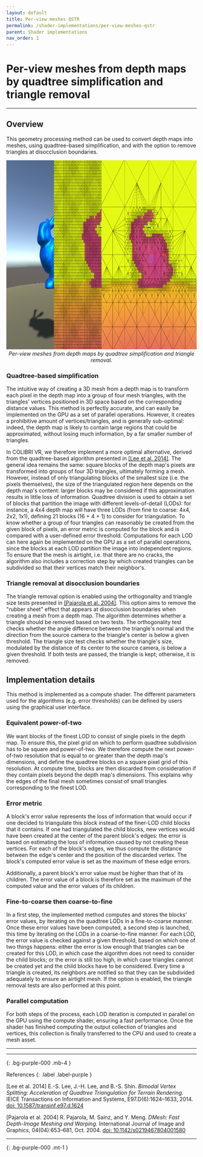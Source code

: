 ```yaml
---
layout: default
title: Per-view meshes QSTR
permalink: /shader-implementations/per-view-meshes-qstr
parent: Shader implementations
nav_order: 1
---
```


# Per-view meshes from depth maps by quadtree simplification and triangle removal

* * *

## Overview

This geometry processing method can be used to convert depth maps into meshes, using quadtree-based simplification, and with the option to remove triangles at disocclusion boundaries.

<p align="center">
      <img src="https://github.com/caor-mines-paristech/colibri-vr/raw/master/docs/illustrations/BunnyQSTR.png" alt="" width="1500" height="500"><br><i>Per-view meshes from depth maps by quadtree simplification and triangle removal.</i>
</p>

### Quadtree-based simplification

The intuitive way of creating a 3D mesh from a depth map is to transform each pixel in the depth map into a group of four mesh triangles, with the triangles' vertices positioned in 3D space based on the corresponding distance values. This method is perfectly accurate, and can easily be implemented on the GPU as a set of parallel operations. However, it creates a prohibitive amount of vertices/triangles, and is generally sub-optimal: indeed, the depth map is likely to contain large regions that could be approximated, without losing much information, by a far smaller number of triangles.

In COLIBRI VR, we therefore implement a more optimal alternative, derived from the quadtree-based algorithm presented in <a href="#lee2014">[Lee et al. 2014]</a>. The general idea remains the same: square blocks of the depth map's pixels are transformed into groups of four 3D triangles, ultimately forming a mesh. However, instead of only triangulating blocks of the smallest size (i.e. the pixels themselves), the size of the triangulated region here depends on the depth map's content: larger blocks may be considered if this approximation results in little loss of information. Quadtree division is used to obtain a set of blocks that partition the image with different levels-of-detail (LODs): for instance, a 4x4 depth map will have three LODs (from fine to coarse: 4x4, 2x2, 1x1), defining 21 blocks (16 + 4 + 1) to consider for triangulation. To know whether a group of four triangles can reasonably be created from the given block of pixels, an error metric is computed for the block and is compared with a user-defined error threshold. Computations for each LOD can here again be implemented on the GPU as a set of parallel operations, since the blocks at each LOD partition the image into independent regions. To ensure that the mesh is airtight, i.e. that there are no cracks, the algorithm also includes a correction step by which created triangles can be subdivided so that their vertices match their neighbor's.

### Triangle removal at disocclusion boundaries

The triangle removal option is enabled using the orthogonality and triangle size tests presented in <a href="#pajarola2004">[Pajarola et al. 2004]</a>. This option aims to remove the "rubber sheet" effect that appears at disocclusion boundaries when creating a mesh from a depth map. The algorithm determines whether a triangle should be removed based on two tests. The orthogonality test checks whether the angle difference between the triangle's normal and the direction from the source camera to the triangle's center is below a given threshold. The triangle size test checks whether the triangle's size, modulated by the distance of its center to the source camera, is below a given threshold. If both tests are passed, the triangle is kept; otherwise, it is removed.

## Implementation details

This method is implemented as a compute shader. The different parameters used for the algorithms (e.g. error thresholds) can be defined by users using the graphical user interface.

### Equivalent power-of-two

We want blocks of the finest LOD to consist of single pixels in the depth map. To ensure this, the pixel grid on which to perform quadtree subdivision has to be square and power-of-two. We therefore compute the next power-of-two resolution that is equal to or greater than the depth map's dimensions, and define the quadtree blocks on a square pixel grid of this resolution. At compute time, blocks are then discarded from consideration if they contain pixels beyond the depth map's dimensions. This explains why the edges of the final mesh sometimes consist of small triangles corresponding to the finest LOD.

### Error metric

A block's error value represents the loss of information that would occur if one decided to triangulate this block instead of the finer-LOD child blocks that it contains. If one had triangulated the child blocks, new vertices would have been created at the center of the parent block's edges: the error is based on estimating the loss of information caused by not creating these vertices. For each of the block's edges, we thus compute the distance between the edge's center and the position of the discarded vertex. The block's computed error value is set as the maximum of these edge errors.

Additionally, a parent block's error value must be higher than that of its children. The error value of a block is therefore set as the maximum of the computed value and the error values of its children.

### Fine-to-coarse then coarse-to-fine

In a first step, the implemented method computes and stores the blocks' error values, by iterating on the quadtree LODs in a fine-to-coarse manner. Once these error values have been computed, a second step is launched, this time by iterating on the LODs in a coarse-to-fine manner. For each LOD, the error value is checked against a given threshold, based on which one of two things happens: either the error is low enough that triangles can be created for this LOD, in which case the algorithm does not need to consider the child blocks; or the error is still too high, in which case triangles cannot be created yet and the child blocks have to be considered. Every time a triangle is created, its neighbors are notified so that they can be subdivided adequately to ensure an airtight mesh. If the option is enabled, the triangle removal tests are also performed at this point.

### Parallel computation

For both steps of the process, each LOD iteration is computed in parallel on the GPU using the compute shader, ensuring a fast performance. Once the shader has finished computing the output collection of triangles and vertices, this collection is finally transferred to the CPU and used to create a mesh asset.

* * * 

* * *
{: .bg-purple-000 .mb-4 }

References
{: .label .label-purple }

<a name="lee2014">[Lee et al. 2014]</a> E.-S. Lee, J.-H. Lee, and B.-S. Shin. *Bimodal Vertex Splitting: Acceleration of Quadtree Triangulation for Terrain Rendering.* IEICE Transactions on Information and Systems, E97.D(6):1624–1633, 2014. [doi: 10.1587/transinf.e97.d.1624](https://doi.org/10.1587/transinf.e97.d.1624)

<a name="pajarola2004">[Pajarola et al. 2004]</a> R. Pajarola, M. Sainz, and Y. Meng. *DMesh: Fast Depth-Image Meshing and Warping.* International Journal of Image and Graphics, 04(04):653–681, Oct. 2004. [doi: 10.1142/s0219467804001580](https://doi.org/10.1142/s0219467804001580)

* * *
{: .bg-purple-000 .mt-1 }
